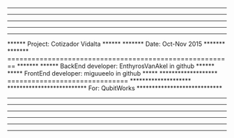 
************************************************************************
************************************************************************
**                   *********** **** ************                    **
****                 **********        **********                    ***
*****                 ********          ********                    ****
******               Project: Cotizador Vidalta                   ******
*******                  Date: Oct-Nov 2015                      *******
******* ======================================================== *******
******         BackEnd developer: EnthyrosVanAkel in github       ******
*****            FrontEnd developer: miguueelo in github           *****
*******************  ============================== ********************
************************** For: QubitWorks  ****************************
******************************          ********************************
********************************       *********************************
*********************************     **********************************
**********************************   ***********************************
*********************************** ************************************
************************************************************************
